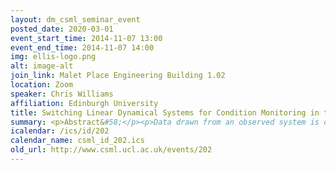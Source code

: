 ```yaml
---
layout: dm_csml_seminar_event
posted_date: 2020-03-01
event_start_time: 2014-11-07 13:00
event_end_time: 2014-11-07 14:00
img: ellis-logo.png
alt: image-alt
join_link: Malet Place Engineering Building 1.02
location: Zoom
speaker: Chris Williams
affiliation: Edinburgh University
title: Switching Linear Dynamical Systems for Condition Monitoring in the Intensive Care Unit
summary: <p>Abstract&#58;</p><p>Data drawn from an observed system is often usefully described by a<br/>number of hidden (or latent) factors.  Given a sequence of<br/>observations, the task is to infer which latent factors are active at<br/>each time frame.  In this talk I will describe the application of a<br/>switching linear dynamical model to monitoring the condition<br/>of a patient receiving intensive care.  The state of health of<br/>a patient cannot be observed directly, but different underlying factors<br/>are associated with particular patterns of measurements, e.g. in the<br/>heart rate, blood pressure and temperature. </p><p>I will describe two recent developments for this framework&#58; <br/>1) A Hierarchical Switching Linear Dynamical System (HSLDS) has been<br/>developed for the detection of sepsis in neonates in an intensive care<br/>unit (ICU). This adds a higher-level discrete switch variable with<br/>semantics sepsis/non-sepsis above the factors in the Factorial<br/>Switching LDS (FSLDS) of Quinn et al.  (2009).</p><p>2) The FSLDS is a generative model for the observations.  We present a<br/>Discriminative Switching Linear Dynamical System (DSLDS) applied to<br/>patient monitoring in ICUs. Our approach is based on identifying the<br/>state-of-health of a patient given their observed vital signs using a<br/>discriminative classifier, and then inferring their underlying<br/>physiological values conditioned on this status.  We demonstrate on<br/>two real-world datasets that the DSLDS is able to outperform the FSLDS<br/>in most cases of interest, and that a combination of the two models<br/>achieves higher performance than either of the two models<br/>separately.</p><p>Joint work with Yvonne Freer, Konstantinos Georgatzis, Ioan Stanculescu</p><p>Speaker Bio&#58;</p><p>Chris Williams is Professor of Machine Learning in the School of<br/>Informatics, University of Edinburgh. He is interested in a wide range<br/>of theoretical and practical issues in machine learning, statistical<br/>pattern recognition, probabilistic graphical models and computer<br/>vision. This includes theoretical foundations, the development of new<br/>models and algorithms, and applications. His main areas of research<br/>are in visual object recognition and image understanding, <br/>models for understanding time-series, unsupervised learning, and<br/>Gaussian processes.</p><p>He obtained his MSc (1990) and PhD (1994) at the University of<br/>Toronto, under the supervision of Geoff Hinton.  He was a member of<br/>the Neural Computing Research Group at Aston University from 1994 to<br/>1998, and has been at the University of Edinburgh since 1998. He was<br/>program co-chair of NIPS in 2009, and is on the editorial boards of<br/>the Journal of Machine Learning Research and Proceedings of the Royal<br/>Society A.</p><p>http&#58;//homepages.inf.ed.ac.uk/ckiw/</p>
icalendar: /ics/id/202
calendar_name: csml_id_202.ics
old_url: http://www.csml.ucl.ac.uk/events/202
---
```

